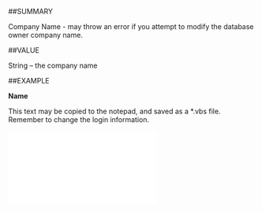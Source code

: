 
##SUMMARY

Company Name - may throw an error if you attempt to modify the database owner company name.


##VALUE

String – the company name


##EXAMPLE

**Name**

This text may be copied to the notepad, and saved as a *.vbs file. Remember to change the login information.

![](..\..\Examples\vbs\SOContact.Example.vbs.txt)

